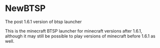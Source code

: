 NewBTSP
=======

The post 1.6.1 version of btsp launcher

This is the minecraft BTSP launcher for minecraft versions after 1.6.1, although it may still be possible to play versions of minecraft before 1.6.1 as well.

